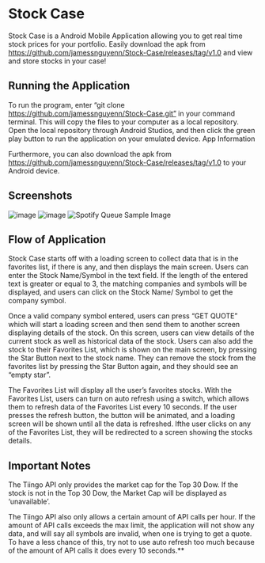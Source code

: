# Stock Case

Stock Case is a Android Mobile Application allowing you to get real time stock prices for your portfolio. Easily download the apk from https://github.com/jamessnguyenn/Stock-Case/releases/tag/v1.0 and view and store stocks in your case!

## Running the Application

To run the program, enter “git clone https://github.com/jamessnguyenn/Stock-Case.git” in your command terminal. This will copy the files to your computer as a local repository. Open the local repository through Android Studios, and then click the green play button to run the application on your emulated device.
App Information

Furthermore, you can also download the apk from https://github.com/jamessnguyenn/Stock-Case/releases/tag/v1.0 to your Android device.

## Screenshots
<p float="left">
<img src="https://i.ibb.co/hL7gwT4/image.png" alt="image">
<img src="https://i.ibb.co/PxsBnLD/image.png" alt="image" />
<img src="https://i.ibb.co/MNrJc5X/image.png"alt="Spotify Queue Sample Image" />  
</p>

## Flow of Application

Stock Case starts off with a loading screen to collect data that is in the favorites list, if there is any, and then displays the main screen.
Users can enter the Stock Name/Symbol in the text field. If the length of the entered text is greater or equal to 3, the matching companies and symbols will be displayed, and users can click on the Stock Name/ Symbol to get the company symbol. 

Once a valid company symbol entered, users can press “GET QUOTE” which will start a loading screen and then send them to another screen displaying details of the stock. On this screen, users can view details of the current stock as well as historical data of the stock. Users can also add the stock to their Favorites List, which is shown on the main screen, by pressing the Star Button next to the stock name. They can remove the stock from the favorites list by pressing the Star Button again, and they should see an “empty star”.

The Favorites List will display all the user’s favorites stocks. 
With the Favorites List, users can turn on auto refresh using a switch, which allows them to refresh data of the Favorites List every 10 seconds. If the user presses the refresh button, the button will be animated, and a loading screen will be shown until all the data is refreshed. Ifthe user clicks on any of the Favorites List, they will be redirected to a screen showing the stocks details.


## Important Notes

The Tiingo API only provides the market cap for the Top 30 Dow. If the stock is not in the Top 30 Dow, the Market Cap will be displayed as ‘unavailable’. 

The Tiingo API also only allows a certain amount of API calls per hour. If the amount of API calls exceeds the max limit, the application will not show any data, and will say all symbols are invalid, when one is trying to get a quote. To have a less chance of this, try not to use auto refresh too much because of the amount of API calls it does every 10 seconds.**

